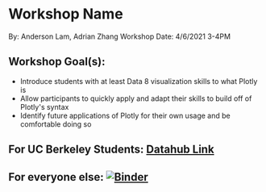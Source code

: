 # Workshop Name
By: Anderson Lam, Adrian Zhang
Workshop Date: 4/6/2021 3-4PM

## Workshop Goal(s): 
* Introduce students with at least Data 8 visualization skills to what Plotly is			
* Allow participants to quickly apply and adapt their skills to build off of Plotly's syntax			
* Identify future applications of Plotly for their own usage and be comfortable doing so			

## For UC Berkeley Students: [Datahub Link](https://datahub.berkeley.edu/hub/user-redirect/git-pull?repo=https%3A%2F%2Fgithub.com%2Fds-peer-consulting%2Fsp21-intro-to-plotly-workshop&urlpath=tree%2Fsp21-intro-to-plotly-workshop%2Fsp21-intro-to-plotly.ipynb&branch=main)

## For everyone else: [![Binder](https://mybinder.org/badge_logo.svg)](https://mybinder.org/v2/gh/ds-peer-consulting/sp21-intro-to-plotly-workshop/main?filepath=sp21-intro-to-plotly.ipynb)

